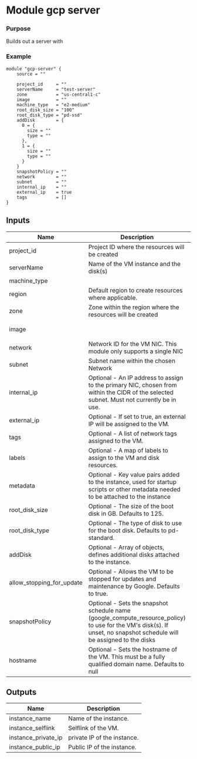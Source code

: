 # Module gcp server

### Purpose

Builds out a server with

### Example

```
module "gcp-server" {
    source = ""

    project_id     = ""
    serverName     = "test-server"
    zone           = "us-central1-c"
    image          = ""
    machine_type   = "e2-medium"
    root_disk_size = "100"
    root_disk_type = "pd-ssd"
    addDisk        = {
      0 = {
        size = ""
        type = ""
      },
      1 = {
        size = ""
        type = ""
      }
    }
    snapshotPolicy = ""
    network        = ""
    subnet         = ""
    internal_ip    = ""
    external_ip    = true
    tags           = []
}
```

## Inputs

| Name | Description | Type | Default | Required |
|------|-------------|------|---------|:--------:|
| project\_id | Project ID where the resources will be created | `string` | n/a | yes |
| serverName | Name of the VM instance and the disk(s) | `string` | n/a | yes |
| machine\_type |  | `string` | `"e2-medium"` | no |
| region | Default region to create resources where applicable. | `string` | `"us-central1"` | no |
| zone | Zone within the region where the resources will be created | `string` | `"us-central1-c"` | no |
| image |  | `string` | `"projects/debian-cloud/global/images/debian-11"` | no |
| network | Network ID for the VM NIC. This module only supports a single NIC | `string` | null | no |
| subnet | Subnet name within the chosen Network | `string` | null | no |
| internal\_ip | Optional - An IP address to assign to the primary NIC, chosen from within the CIDR of the selected subnet. Must not currently be in use. | `string` | null | no |
| external\_ip | Optional - If set to true, an external IP will be assigned to the VM. | `bool` | `false` | no |
| tags | Optional - A list of network tags assigned to the VM. | `list(string)` | `[]` | no |
| labels | Optional - A map of labels to assign to the VM and disk resources. | `map(any)` | `{}` | no |
| metadata | Optional - Key value pairs added to the instance, used for startup scripts or other metadata needed to be attached to the instance | map(string) | {} | no |
| root\_disk\_size | Optional - The size of the boot disk in GB. Defaults to 125. | `string` | `"100"` | no |
| root\_disk\_type | Optional - The type of disk to use for the boot disk. Defaults to pd-standard. | `string` | `"pd-standard"` | no |
| addDisk | Optional - Array of objects, defines additional disks attached to the instance. | `map(object({size = string, type = string}))` | {} | no |
| allow_stopping_for_update | Optional - Allows the VM to be stopped for updates and maintenance by Google. Defaults to true. | `bool` | `true` | no |
| snapshotPolicy | Optional - Sets the snapshot schedule name (google_compute_resource_policy) to use for the VM's disk(s). If unset, no snapshot schedule will be assigned to the disks | `string` | null | no |
| hostname | Optional - Sets the hostname of the VM. This must be a fully qualified domain name. Defaults to null  | `string` | null | no |

## Outputs

| Name | Description |
|------|-------------|
| instance_name | Name of the instance.  |
| instance_selflink | Selflink of the VM. |
| instance_private_ip | private IP of the instance. |
| instance_public_ip | Public IP of the instance. |
